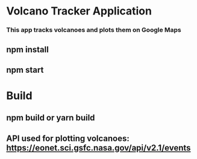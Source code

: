 # Volcano Tracker Application  
### This app tracks volcanoes and plots them on Google Maps  
  
## npm install   
## npm start  
  
# Build  
## npm build or yarn build  
  
## API used for plotting volcanoes: https://eonet.sci.gsfc.nasa.gov/api/v2.1/events
